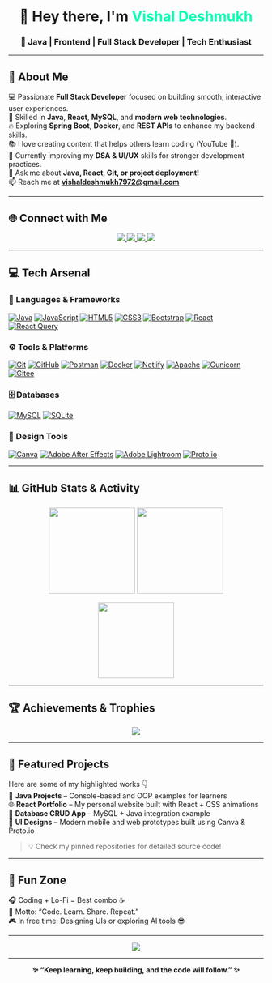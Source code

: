 <!--✨ Vishal Deshmukh – Developer Portfolio README ✨-->

<h1 align="center">👋 Hey there, I'm <span style="color:#00FFB3;">Vishal Deshmukh</span> </h1>

<h3 align="center">🚀 Java | Frontend | Full Stack Developer | Tech Enthusiast</h3>

---

## 🌟 About Me
💻 Passionate **Full Stack Developer** focused on building smooth, interactive user experiences.  
🎯 Skilled in **Java**, **React**, **MySQL**, and **modern web technologies**.  
🔥 Exploring **Spring Boot**, **Docker**, and **REST APIs** to enhance my backend skills.  
📚 I love creating content that helps others learn coding (YouTube 🎥).  
🌱 Currently improving my **DSA & UI/UX** skills for stronger development practices.  
💬 Ask me about **Java, React, Git, or project deployment!**  
📫 Reach me at **[vishaldeshmukh7972@gmail.com](mailto:vishaldeshmukh7972@gmail.com)**  

---

## 🌐 Connect with Me
<p align="center">
  <a href="https://www.instagram.com/vishak_deshmukh_18?igsh=YmQ1cHEwNmtoYTEx" target="_blank">
    <img src="https://img.shields.io/badge/Instagram-%23E4405F.svg?style=for-the-badge&logo=Instagram&logoColor=white"/>
  </a>
  <a href="https://linkedin.com/in/vishal-deshmukh79" target="_blank">
    <img src="https://img.shields.io/badge/LinkedIn-%230077B5.svg?style=for-the-badge&logo=linkedin&logoColor=white"/>
  </a>
  <a href="https://youtube.com/@englishbyvishal_1?si=ylCcUIWrdAaSFv_l" target="_blank">
    <img src="https://img.shields.io/badge/YouTube-%23FF0000.svg?style=for-the-badge&logo=YouTube&logoColor=white"/>
  </a>
  <a href="mailto:vishaldeshmukh7972@gmail.com">
    <img src="https://img.shields.io/badge/Email-D14836?style=for-the-badge&logo=gmail&logoColor=white"/>
  </a>
</p>

---

## 💻 Tech Arsenal

### 🧠 Languages & Frameworks
[![Java](https://img.shields.io/badge/Java-%23ED8B00.svg?style=for-the-badge&logo=openjdk&logoColor=white)](https://www.java.com/)
[![JavaScript](https://img.shields.io/badge/JavaScript-%23F7DF1E.svg?style=for-the-badge&logo=javascript&logoColor=black)](https://developer.mozilla.org/en-US/docs/Web/JavaScript)
[![HTML5](https://img.shields.io/badge/HTML5-%23E34F26.svg?style=for-the-badge&logo=html5&logoColor=white)](https://developer.mozilla.org/en-US/docs/Web/HTML)
[![CSS3](https://img.shields.io/badge/CSS3-%231572B6.svg?style=for-the-badge&logo=css3&logoColor=white)](https://developer.mozilla.org/en-US/docs/Web/CSS)
[![Bootstrap](https://img.shields.io/badge/Bootstrap-7A1FA2?style=for-the-badge&logo=bootstrap&logoColor=white)](https://getbootstrap.com/)
[![React](https://img.shields.io/badge/React-%2320232a.svg?style=for-the-badge&logo=react&logoColor=%2361DAFB)](https://react.dev/)
[![React Query](https://img.shields.io/badge/React%20Query-FF4154?style=for-the-badge&logo=react-query&logoColor=white)](https://tanstack.com/query/latest)

### ⚙️ Tools & Platforms
[![Git](https://img.shields.io/badge/Git-%23F05033.svg?style=for-the-badge&logo=git&logoColor=white)](https://git-scm.com/)
[![GitHub](https://img.shields.io/badge/GitHub-%23121011.svg?style=for-the-badge&logo=github&logoColor=white)](https://github.com/)
[![Postman](https://img.shields.io/badge/Postman-FF6C37?style=for-the-badge&logo=postman&logoColor=white)](https://www.postman.com/)
[![Docker](https://img.shields.io/badge/Docker-0db7ed?style=for-the-badge&logo=docker&logoColor=white)](https://www.docker.com/)
[![Netlify](https://img.shields.io/badge/Netlify-%23000000.svg?style=for-the-badge&logo=netlify&logoColor=#00C7B7)](https://www.netlify.com/)
[![Apache](https://img.shields.io/badge/Apache-D42029?style=for-the-badge&logo=apache&logoColor=white)](https://httpd.apache.org/)
[![Gunicorn](https://img.shields.io/badge/Gunicorn-298729.svg?style=for-the-badge&logo=gunicorn&logoColor=white)](https://gunicorn.org/)
[![Gitee](https://img.shields.io/badge/Gitee-C71D23?style=for-the-badge&logo=gitee&logoColor=white)](https://gitee.com/)

### 🗄️ Databases
[![MySQL](https://img.shields.io/badge/MySQL-005C84?style=for-the-badge&logo=mysql&logoColor=white)](https://www.mysql.com/)
[![SQLite](https://img.shields.io/badge/SQLite-07405E?style=for-the-badge&logo=sqlite&logoColor=white)](https://www.sqlite.org/)

### 🎨 Design Tools
[![Canva](https://img.shields.io/badge/Canva-00C4CC?style=for-the-badge&logo=Canva&logoColor=white)](https://www.canva.com/)
[![Adobe After Effects](https://img.shields.io/badge/After%20Effects-9999FF?style=for-the-badge&logo=Adobe%20After%20Effects&logoColor=white)](https://www.adobe.com/products/aftereffects.html)
[![Adobe Lightroom](https://img.shields.io/badge/Lightroom-31A8FF?style=for-the-badge&logo=Adobe%20Lightroom&logoColor=white)](https://www.adobe.com/products/photoshop-lightroom.html)
[![Proto.io](https://img.shields.io/badge/Proto.io-161637?style=for-the-badge&logo=proto.io&logoColor=00e5ff)](https://proto.io/)

---

## 📊 GitHub Stats & Activity
<p align="center">
  <img src="https://github-readme-stats.vercel.app/api?username=vishaldeshmukh34&theme=merko&hide_border=false&include_all_commits=true&count_private=true" height="170px"/>
  <img src="https://github-readme-streak-stats.herokuapp.com/?user=vishaldeshmukh34&theme=merko&hide_border=false" height="170px"/>
</p>

<p align="center">
  <img src="https://github-readme-stats.vercel.app/api/top-langs/?username=vishaldeshmukh34&theme=merko&hide_border=false&layout=compact" height="150px"/>
</p>

---

## 🏆 Achievements & Trophies
<p align="center">
  <img src="https://github-profile-trophy.vercel.app/?username=vishaldeshmukh34&theme=radical&no-frame=true&no-bg=false&margin-w=8"/>
</p>

---

## 🚀 Featured Projects
Here are some of my highlighted works 👇  
🧩 **Java Projects** – Console-based and OOP examples for learners  
🌐 **React Portfolio** – My personal website built with React + CSS animations  
💾 **Database CRUD App** – MySQL + Java integration example  
📱 **UI Designs** – Modern mobile and web prototypes built using Canva & Proto.io  

> 💡 Check my pinned repositories for detailed source code!

---

## 🧩 Fun Zone
🎧 Coding + Lo-Fi = Best combo ☕  
💬 Motto: “Code. Learn. Share. Repeat.”  
🎮 In free time: Designing UIs or exploring AI tools 😎  

---

<p align="center">
  <img src="https://visitcount.itsvg.in/api?id=vishaldeshmukh34&label=Profile%20Views&color=12&icon=6&pretty=true"/>
</p>

---

<p align="center">
  <b>✨ “Keep learning, keep building, and the code will follow.” ✨</b>
</p>

<!-- Proudly created with ❤️ by Vishal Deshmukh -->
